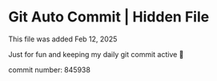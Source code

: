 # Git Auto Commit | Hidden File

This file was added Feb 12, 2025

Just for fun and keeping my daily git commit active 🤪

commit number: 845938
